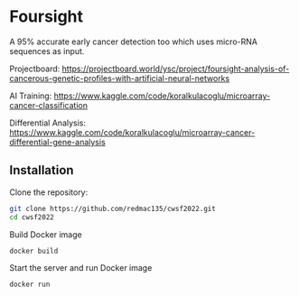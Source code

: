 # Foursight

A 95% accurate early cancer detection too which uses micro-RNA sequences as input.

Projectboard: https://projectboard.world/ysc/project/foursight-analysis-of-cancerous-genetic-profiles-with-artificial-neural-networks

AI Training: https://www.kaggle.com/code/koralkulacoglu/microarray-cancer-classification

Differential Analysis: https://www.kaggle.com/code/koralkulacoglu/microarray-cancer-differential-gene-analysis

## Installation

Clone the repository:

```bash
git clone https://github.com/redmac135/cwsf2022.git
cd cwsf2022
```

Build Docker image

```bash
docker build
```

Start the server and run Docker image

```bash
docker run
```
